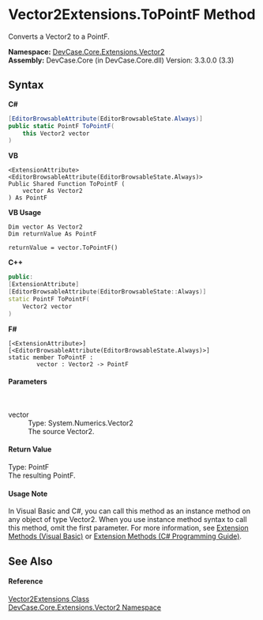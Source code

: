 # Vector2Extensions.ToPointF Method 
 

Converts a Vector2 to a PointF.

**Namespace:**&nbsp;<a href="N_DevCase_Core_Extensions_Vector2">DevCase.Core.Extensions.Vector2</a><br />**Assembly:**&nbsp;DevCase.Core (in DevCase.Core.dll) Version: 3.3.0.0 (3.3)

## Syntax

**C#**<br />
``` C#
[EditorBrowsableAttribute(EditorBrowsableState.Always)]
public static PointF ToPointF(
	this Vector2 vector
)
```

**VB**<br />
``` VB
<ExtensionAttribute>
<EditorBrowsableAttribute(EditorBrowsableState.Always)>
Public Shared Function ToPointF ( 
	vector As Vector2
) As PointF
```

**VB Usage**<br />
``` VB Usage
Dim vector As Vector2
Dim returnValue As PointF

returnValue = vector.ToPointF()
```

**C++**<br />
``` C++
public:
[ExtensionAttribute]
[EditorBrowsableAttribute(EditorBrowsableState::Always)]
static PointF ToPointF(
	Vector2 vector
)
```

**F#**<br />
``` F#
[<ExtensionAttribute>]
[<EditorBrowsableAttribute(EditorBrowsableState.Always)>]
static member ToPointF : 
        vector : Vector2 -> PointF 

```


#### Parameters
&nbsp;<dl><dt>vector</dt><dd>Type: System.Numerics.Vector2<br />The source Vector2.</dd></dl>

#### Return Value
Type: PointF<br />The resulting PointF.

#### Usage Note
In Visual Basic and C#, you can call this method as an instance method on any object of type Vector2. When you use instance method syntax to call this method, omit the first parameter. For more information, see <a href="https://docs.microsoft.com/dotnet/visual-basic/programming-guide/language-features/procedures/extension-methods">Extension Methods (Visual Basic)</a> or <a href="https://docs.microsoft.com/dotnet/csharp/programming-guide/classes-and-structs/extension-methods">Extension Methods (C# Programming Guide)</a>.

## See Also


#### Reference
<a href="T_DevCase_Core_Extensions_Vector2_Vector2Extensions">Vector2Extensions Class</a><br /><a href="N_DevCase_Core_Extensions_Vector2">DevCase.Core.Extensions.Vector2 Namespace</a><br />